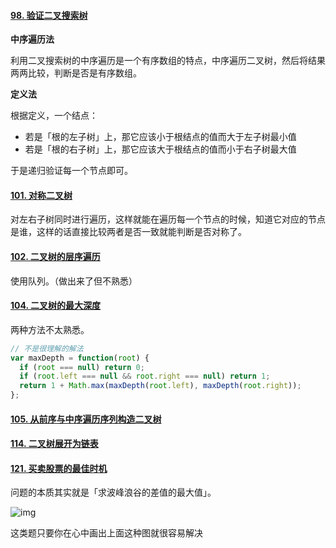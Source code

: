 #### [98. 验证二叉搜索树](https://leetcode.cn/problems/validate-binary-search-tree/)

**中序遍历法**

利用二叉搜索树的中序遍历是一个有序数组的特点，中序遍历二叉树，然后将结果两两比较，判断是否是有序数组。

**定义法**

根据定义，一个结点：

+ 若是「根的左子树」上，那它应该小于根结点的值而大于左子树最小值
+ 若是「根的右子树」上，那它应该大于根结点的值而小于右子树最大值

于是递归验证每一个节点即可。

#### [101. 对称二叉树](https://leetcode.cn/problems/symmetric-tree/)

对左右子树同时进行遍历，这样就能在遍历每一个节点的时候，知道它对应的节点是谁，这样的话直接比较两者是否一致就能判断是否对称了。

#### [102. 二叉树的层序遍历](https://leetcode.cn/problems/binary-tree-level-order-traversal/)

使用队列。（做出来了但不熟悉）

#### [104. 二叉树的最大深度](https://leetcode.cn/problems/maximum-depth-of-binary-tree/)

两种方法不太熟悉。

~~~js
// 不是很理解的解法
var maxDepth = function(root) {
  if (root === null) return 0;
  if (root.left === null && root.right === null) return 1;
  return 1 + Math.max(maxDepth(root.left), maxDepth(root.right));
};
~~~

#### [105. 从前序与中序遍历序列构造二叉树](https://leetcode.cn/problems/construct-binary-tree-from-preorder-and-inorder-traversal/)

#### [114. 二叉树展开为链表](https://leetcode.cn/problems/flatten-binary-tree-to-linked-list/)

#### [121. 买卖股票的最佳时机](https://leetcode.cn/problems/best-time-to-buy-and-sell-stock/)

问题的本质其实就是「求波峰浪谷的差值的最大值」。

![img](https://tva1.sinaimg.cn/large/007S8ZIlly1ghlu6k05dqj30jg0c20tf.jpg)

这类题只要你在心中画出上面这种图就很容易解决